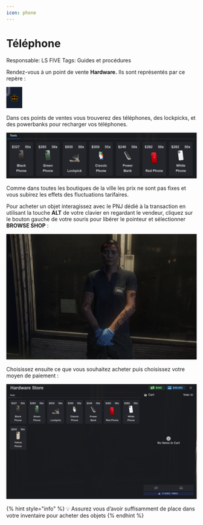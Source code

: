 ```yaml
---
icon: phone
---
```


# Téléphone

Responsable: LS FIVE
Tags: Guides et procédures

Rendez-vous à un point de vente **Hardware.** Ils sont représentés par ce repère :

![](/images/phone.png)

Dans ces points de ventes vous trouverez des téléphones, des lockpicks, et des powerbanks pour recharger vos téléphones.

![](/images/phone%201.png)

Comme dans toutes les boutiques de la ville les prix ne sont pas fixes et vous subirez les effets des fluctuations tarifaires.

Pour acheter un objet interagissez avec le PNJ dédié à la transaction en utilisant la  touche **ALT** de votre clavier en regardant le vendeur, cliquez sur le bouton gauche de votre souris pour libérer le pointeur et sélectionner **BROWSE SHOP** :

![](/images/phone%202.png)

Choisissez ensuite ce que vous souhaitez acheter puis choisissez votre moyen de paiement :

![](/images/phone%203.png)

{% hint style="info" %}
💡 Assurez vous d’avoir suffisamment de place dans votre inventaire pour acheter des objets
{% endhint %}